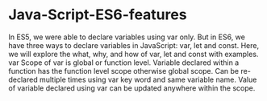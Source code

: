 # Java-Script-ES6-features
In ES5, we were able to declare variables using var only. But in ES6, we have three ways to declare variables in JavaScript: var, let and const. Here, we will explore the what, why, and how of var, let and const with examples.
var
Scope of var is global or function level. Variable declared within a function has the function level scope otherwise global scope.
Can be re-declared multiple times using var key word and same variable name.
Value of variable declared using var can be updated anywhere within the scope.
